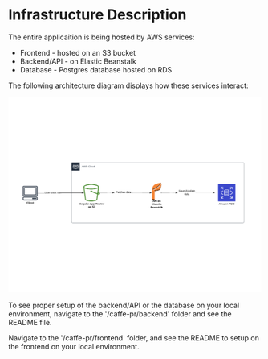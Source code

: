# Infrastructure Description

The entire applicaition is being hosted by AWS services:

- Frontend - hosted on an S3 bucket
- Backend/API - on Elastic Beanstalk
- Database - Postgres database hosted on RDS

The following architecture diagram displays how these services interact:

![Architecture Diagram](./architecture-diagram.png)

To see proper setup of the backend/API or the database on your local environment, navigate to the '/caffe-pr/backend' folder and see the README file.

Navigate to the '/caffe-pr/frontend' folder, and see the README to setup on the frontend on your local environment.

